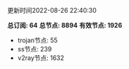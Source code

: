 更新时间2022-08-26 22:40:30

**总订阅: 64**
**总节点: 8894**
**有效节点: 1926**
- trojan节点: 55
- ss节点: 239
- v2ray节点: 1632
